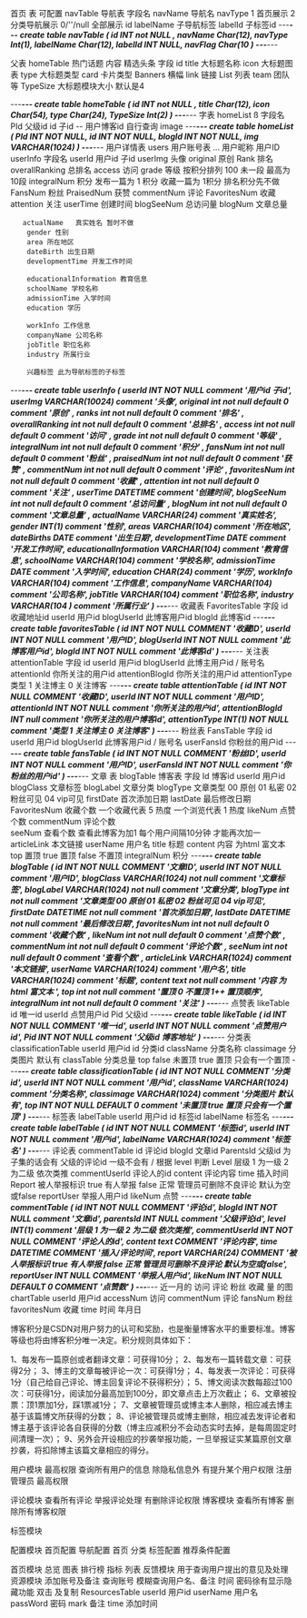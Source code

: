 首页 表 可配置
navTable 导航表 
    字段名
    navName 导航名
    navType 1 首页展示 2 分类导航展示 0/''/null 全部展示
    id
    labelName 子导航标签 
    labelId 子标签id
---***---
create table navTable (
	id INT not NULL ,
	navName Char(12),
	navType Int(1),
	labelName Char(12),
	labelId INT NULL,
	navFlag  Char(10
)
---***---

父表 homeTable 
    热门话题   内容
    精选头条
    字段
    id
    title 大标题名称
    icon  大标题图表
    type 大标题类型  card 卡片类型 Banners 横幅 link 链接 List 列表  team 团队 等
    TypeSize 大标题模块大小 默认是4

---***---
create table homeTable (
	id INT not NULL ,
	title Char(12),
	icon  Char(54),
	type Char(24),
	TypeSize 	Int(2)
)
---***---
字表 homeList ß
    字段名
    PId 父级id
    id 子id
    --
    用户博客id 自行查询
    image
---***---
create table homeList (
	PId INT NOT NULL,
	id INT NOT NULL,
	blogId  INT NOT NULL,
	img VARCHAR(1024)
)
---***---
用户详情表
    users 用户账号表
        ...
        用户昵称
        用户ID
    userInfo
        字段名
        userId 用户id 子id
        userImg 头像
        original   原创
        Rank   排名
        overallRanking   总排名
        access   访问
        grade   等级 按积分排列 100 未一段 最高为 10段
        integralNum   积分 发布一篇为 1 积分 收藏一篇为 1积分 排名积分先不做
        FansNum   粉丝
        PraisedNum   获赞
        commentNum   评论
        FavoritesNum   收藏
        attention  关注
        userTime 创建时间
        blogSeeNum 总访问量
        blogNum 文章总量

       actualName   真实姓名 暂时不做
        gender 性别
        area 所在地区
        dateBirth 出生日期
        developmentTime 开发工作时间

        educationalInformation 教育信息
        schoolName 学校名称
        admissionTime 入学时间
        education 学历
        
        workInfo 工作信息
        companyName 公司名称
        jobTitle 职位名称
        industry 所属行业

        兴趣标签 此为导航标签的子标签

---***---
create table userInfo (
	userId INT NOT NULL  comment '用户id 子id',
	userImg  VARCHAR(10024) comment '头像',
	original  int not null default 0 comment '原创'   ,
	ranks int not null default 0 comment '排名'    ,
	overallRanking int not null default 0 comment '总排名' ,
	access int not null default 0 comment '访问' ,
	grade int not null default 0 comment '等级' ,
	integralNum int not null default 0 comment '积分' ,
	fansNum int not null default 0 comment '粉丝' ,
	praisedNum int not null default 0 comment '获赞' ,
	commentNum int not null default 0 comment '评论' ,
	favoritesNum int not null default 0 comment '收藏' ,
	attention int not null default 0 comment '关注' ,
	userTime DATETIME comment '创建时间',
	blogSeeNum int not null default 0 comment '总访问量' ,
	blogNum int not null default 0 comment '文章总量' ,
	actualName VARCHAR(24) comment '真实姓名',
	gender INT(1)  comment '性别',
	areas VARCHAR(104) comment '所在地区',
	dateBirths DATE comment '出生日期',
	developmentTime DATE comment '开发工作时间',
	educationalInformation VARCHAR(104) comment '教育信息',
	schoolName  VARCHAR(104) comment '学校名称',
	admissionTime DATE comment '入学时间',
	education CHAR(24) comment '学历',
	workInfo  VARCHAR(104) comment '工作信息',
	companyName VARCHAR(104) comment '公司名称',
	jobTitle VARCHAR(104) comment '职位名称',
	industry   VARCHAR(104 ) comment '所属行业'
)
---***---
收藏表
    FavoritesTable
        字段
        id 收藏地址id
        userId 用户id
        blogUserId 此博客用户id
        blogId 此博客id
---***---
create table favoritesTable (
id INT NOT NULL COMMENT '收藏ID',
	userId INT NOT NULL  comment '用户ID',
	blogUserId INT NOT NULL  comment '此博客用户id',
	blogId  INT NOT NULL  comment '此博客id'
)
---***---
关注表
    attentionTable
        字段
        id
        userId 用户id
        blogUserId 此博主用户id / 账号名
        attentionId 你所关注的用户id
        attentionBlogId 你所关注的用户id
        attentionType 类型 1 关注博主 0 关注博客
---***---
create table attentionTable (
id INT NOT NULL COMMENT '收藏ID',
	userId INT NOT NULL  comment '用户ID',
	attentionId  INT NOT NULL  comment '你所关注的用户id',
	attentionBlogId INT null   comment '你所关注的用户博客id',
	attentionType INT(1) NOT NULL comment '类型 1 关注博主 0 关注博客'
)
---***---
粉丝表
    FansTable
        字段
        id
        userId 用户id
        blogUserId 此博客用户id / 账号名
        userFansId 你粉丝的用户id
---***---
create table fansTable (
	id INT NOT NULL COMMENT '粉丝ID',
	userId INT NOT NULL  comment '用户ID',
	userFansId  INT NOT NULL  comment '你粉丝的用户id'
)
---***---
文章 表
    blogTable 博客表
        字段
        Id 博客id
        userId 用户id
        blogClass 文章标签
        blogLabel 文章分类
        blogType 文章类型 00 原创 01 私密 02 粉丝可见 04 vip可见
        firstDate 首次添加日期
        lastDate 最后修改日期
        FavoritesNum 收藏个数  一个收藏代表 5 热度 一个浏览代表 1 热度
        likeNum  点赞个数
        commentNum 评论个数  
        seeNum 查看个数 查看此博客为加1 每个用户间隔10分钟 才能再次加一
        articleLink 本文链接
        userName 用户名
        title 标题
        content 内容 为html 富文本 
        top 置顶 true 置顶 false 不置顶
        integralNum 积分
---***---
create table blogTable (
	id INT NOT NULL COMMENT '文章ID',
	userId INT NOT NULL  comment '用户ID',
	blogClass  VARCHAR(1024) not null comment '文章标签',
	blogLabel  VARCHAR(1024) not null comment '文章分类',
    blogType int not null comment '文章类型 00 原创 01 私密 02 粉丝可见 04 vip可见',
    firstDate DATETIME not null comment '首次添加日期',
    lastDate  DATETIME not null comment '最后修改日期',
    favoritesNum int not null default 0 comment '收藏个数' ,
    likeNum int not null default 0 comment '点赞个数' ,
    commentNum  int not null default 0 comment '评论个数' ,
    seeNum int not null default 0 comment '查看个数' ,
    articleLink VARCHAR(1024) comment '本文链接',
    userName VARCHAR(1024) comment '用户名',
    title VARCHAR(1024) comment '标题',
    content text not null comment '内容 为html 富文本 ',
    top int not null comment '置顶 0 不置顶 1++ 置顶顺序',
    integralNum int not null default 0 comment '关注' 
)
---***---
点赞表
    likeTable
        id 唯一id
        userId 点赞用户id
        Pid 父级id
---***---
create table likeTable (
	id INT NOT NULL COMMENT '唯一id',
	userId INT NOT NULL  comment '点赞用户id',
	Pid INT NOT NULL  comment '父级id 博客地址'
)
---***---
分类表
    classificationTable
    userId 用户id
    id 分类id
    className 分类名称
    classimage 分类图片 默认有
    classTable 分类总量
    top false 未置顶 true 置顶 只会有一个置顶
---***---
create table classificationTable (
	id INT NOT NULL COMMENT '分类id',
	userId INT NOT NULL  comment '用户id',
	className VARCHAR(1024) comment '分类名称',
	classimage VARCHAR(1024) comment '分类图片 默认有',
	top INT NOT NULL DEFAULT 0 comment '未置顶 true 置顶 只会有一个置顶'
)
---***---
标签表
    labelTable
    userId 用户id
    id 标签id
    labelName 标签名
---***---
create table labelTable (
	id INT NOT NULL COMMENT '标签id',
	userId INT NOT NULL  comment '用户id',
	labelName VARCHAR(1024) comment '标签名'
)
---***---
评论表
    commentTable 
        id 评论id
        blogId 文章id
        ParentsId 父级id 为子集的话会有 父级的评论id 一级不会有 / 根据 level 判断
        Level 层级 1 为一级 2 为二级 依次类推
        commentUserId 评论人的id
        content 评论内容
        time 插入时间
        Report 被人举报标识 true 有人举报 false 正常 管理员可删除不良评论 默认为空或false
        reportUser 举报人用户id
        likeNum 点赞
---***---
create table commentTable (
	id INT NOT NULL COMMENT '评论id',
	blogId INT NOT NULL  comment '文章id',
	parentsId INT  NULL  comment '父级评论id',
	level INT(1) comment '层级 1 为一级 2 为二级 依次类推',
	commentUserId INT NOT NULL COMMENT '评论人的id',
	content text COMMENT '评论内容',
	time DATETIME COMMENT '插入/评论时间',
	report VARCHAR(24) COMMENT '被人举报标识 true 有人举报 false 正常 管理员可删除不良评论 默认为空或false',
	reportUser INT NULL COMMENT '举报人用户id',
	likeNum INT NOT NULL DEFAULT 0 COMMENT '点赞数'
)
---***---
近一月的 访问 评论 粉丝 收藏 量 的图
chartTable
    userId 用户id
    accessNum  访问
    commentNum  评论
    fansNum  粉丝
    favoritesNum  收藏
    time 时间 年月日




博客积分是CSDN对用户努力的认可和奖励，也是衡量博客水平的重要标准。博客等级也将由博客积分唯一决定。积分规则具体如下：

1、每发布一篇原创或者翻译文章：可获得10分；
2、每发布一篇转载文章：可获得2分；
3、博主的文章每被评论一次：可获得1分；
4、每发表一次评论：可获得1分（自己给自己评论、博主回复评论不获得积分）；
5、博文阅读次数每超过100次：可获得1分，阅读加分最高加到100分，即文章点击上万次截止；
6、文章被投票：顶1票加1分，踩1票减1分；
7、文章被管理员或博主本人删除，相应减去博主基于该篇博文所获得的分数；
8、评论被管理员或博主删除，相应减去发评论者和博主基于该评论各自获得的分数（博主应减积分不会动态实时去掉，是每周固定时间清理一次）；
9、另外会开设相应的抄袭举报功能，一旦举报证实某篇原创文章抄袭，将扣除博主该篇文章相应的得分。


用户模块 最高权限
    查询所有用户的信息 除隐私信息外
    有提升某个用户权限
注册管理员 最高权限

评论模块
    查看所有评论
    举报评论处理
    有删除评论权限
博客模块
    查看所有博客
    删除所有博客权限

标签模块

配置模块
    首页配置
    导航配置 首页 分类
    标签配置
    推荐条件配置

首页模块
    总览 图表
    排行榜 指标 列表
反馈模块
    用于查询用户提出的意见及处理
资源模块 
    添加账号及备注 
    查询账号 模糊查询用户名、备注 时间 密码徐有显示隐藏功能 双击 及复制
    ResourcesTable
        userId 用户id
        userName 用户名
        passWord 密码
        mark 备注
        time 添加时间

